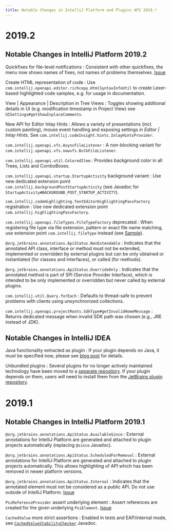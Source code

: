 ```yaml
---
title: Notable Changes in IntelliJ Platform and Plugins API 2019.*
---
```


# 2019.2 

## Notable Changes in IntelliJ Platform 2019.2

Quickfixes for file-level notifications
: Consistent with other quickfixes, the menu now shows names of fixes, not names of problems themselves. [Issue](https://youtrack.jetbrains.com/issue/IDEA-216731)

Create HTML representation of code
: Use `com.intellij.openapi.editor.richcopy.HtmlSyntaxInfoUtil` to create Lexer-based highlighted code samples, e.g. for usage in documentation. 

View \| Appearance \| Description in Tree Views
: Toggles showing additional details in UI (e.g. modification timestamp in Project View) see `UISettings#getShowInplaceComments`.

New API for Editor Inlay Hints
: Allows a variety of presentations (incl. custom painting), mouse event handling and exposing settings in _Editor \| Inlay Hints_. See `com.intellij.codeInsight.hints.InlayHintsProvider`.

`com.intellij.openapi.vfs.AsyncFileListener`
: A non-blocking variant for `com.intellij.openapi.vfs.newvfs.BulkFileListener`.

`com.intellij.openapi.util.ColoredItem`
: Provides background color in all Trees, Lists and ComboBoxes.

`com.intellij.openapi.startup.StartupActivity` background variant
: Use new dedicated extension point `com.intellij.backgroundPostStartupActivity` (see Javadoc for `StartupActivity#BACKGROUND_POST_STARTUP_ACTIVITY`).

`com.intellij.codeHighlighting.TextEditorHighlightingPassFactory` registration
: Use new dedicated extension point `com.intellij.highlightingPassFactory`.

`com.intellij.openapi.fileTypes.FileTypeFactory` deprecated
: When registering file type via file extension, pattern or exact file name matching, use extension point `com.intellij.fileType` instead (see [Sample](/tutorials/custom_language_support/language_and_filetype.md#b-register-file-type-20192-or-later)).

`@org.jetbrains.annotations.ApiStatus.NonExtendable`
: Indicates that the annotated API class, interface or method must not be extended, implemented or overridden by external plugins but can be only obtained or instantiated (for classes and interfaces), or called (for methods).

`@org.jetbrains.annotations.ApiStatus.OverrideOnly`
: Indicates that the annotated method is part of SPI (Service Provider Interface), which is intended to be only implemented or overridden but never called by external plugins.

`com.intellij.util.Query.forEach`
: Defaults to thread-safe to prevent problems with clients using unsynchronized collections.

`com.intellij.openapi.projectRoots.SdkType#getInvalidHomeMessage`
: Returns dedicated message when invalid SDK path was chosen (e.g., JRE instead of JDK). 


## Notable Changes in IntelliJ IDEA

Java functionality extracted as plugin
: If your plugin depends on Java, it must be specified now, please see [blog post](https://blog.jetbrains.com/platform/2019/06/java-functionality-extracted-as-a-plugin/) for details.

Unbundled plugins
: Several plugins for no longer actively maintained technology have been moved to a [separate repository](https://github.com/JetBrains/intellij-obsolete-plugins/). If your plugin depends on them, users will need to install them from the [JetBrains plugin repository](https://plugins.jetbrains.com).



# 2019.1 

## Notable Changes in IntelliJ Platform 2019.1

`@org.jetbrains.annotations.ApiStatus.AvailableSince`
: External annotations for IntelliJ Platform are generated and attached to plugin projects automatically (replacing `@since` Javadoc).

`@org.jetbrains.annotations.ApiStatus.ScheduledForRemoval`
: External annotations for IntelliJ Platform are generated and attached to plugin projects automatically. This allows highlighting of API which has been removed in newer platform versions.

`@org.jetbrains.annotations.ApiStatus.Internal`
: Indicates that the annotated element must not be considered as a public API. Do not use outside of IntelliJ Platform. [Issue](https://youtrack.jetbrains.com/issue/IDEA-211175)

`PsiReferenceProvider` assert underlying element
: Assert references are created for the given underlying `PsiElement`. [Issue](https://youtrack.jetbrains.com/issue/IDEA-203954)

`CachedValue` more strict assertions
: Enabled in tests and EAP/internal mode, see [`CachedValueStabilityChecker`](upsource:///platform/core-impl/src/com/intellij/util/CachedValueStabilityChecker.java) Javadoc.
